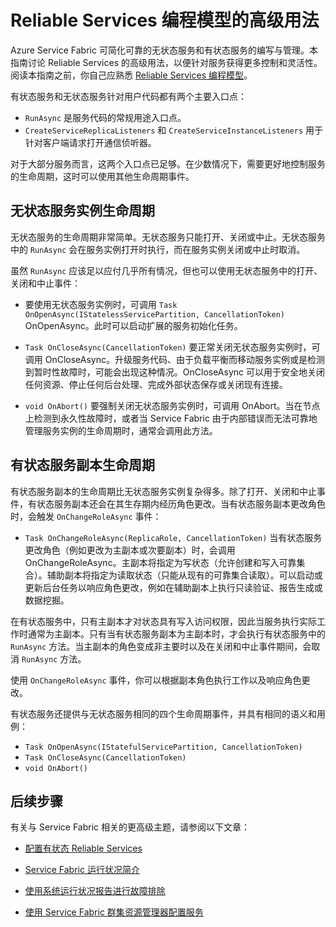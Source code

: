 <properties
   pageTitle="Reliable Services 的高级用法 | Azure"
   description="了解 Service Fabric Reliable Services 的高级用法，以便在服务中提高灵活性。"
   services="Service-Fabric"
   documentationCenter=".net"
   authors="jessebenson"
   manager="timlt"
   editor="masnider"/>

<tags
   ms.service="Service-Fabric"
   ms.date="03/25/2016"
   wacn.date="07/04/2016"/>

# Reliable Services 编程模型的高级用法
Azure Service Fabric 可简化可靠的无状态服务和有状态服务的编写与管理。本指南讨论 Reliable Services 的高级用法，以便针对服务获得更多控制和灵活性。阅读本指南之前，你自己应熟悉 [Reliable Services 编程模型](/documentation/articles/service-fabric-reliable-services-introduction/)。

有状态服务和无状态服务针对用户代码都有两个主要入口点：

 - `RunAsync` 是服务代码的常规用途入口点。
 - `CreateServiceReplicaListeners` 和 `CreateServiceInstanceListeners` 用于针对客户端请求打开通信侦听器。
 
对于大部分服务而言，这两个入口点已足够。在少数情况下，需要更好地控制服务的生命周期，这时可以使用其他生命周期事件。

## 无状态服务实例生命周期

无状态服务的生命周期非常简单。无状态服务只能打开、关闭或中止。无状态服务中的 `RunAsync` 会在服务实例打开时执行，而在服务实例关闭或中止时取消。

虽然 `RunAsync` 应该足以应付几乎所有情况，但也可以使用无状态服务中的打开、关闭和中止事件：

- 要使用无状态服务实例时，可调用 `Task OnOpenAsync(IStatelessServicePartition, CancellationToken)`
    OnOpenAsync。此时可以启动扩展的服务初始化任务。

- `Task OnCloseAsync(CancellationToken)`
    要正常关闭无状态服务实例时，可调用 OnCloseAsync。升级服务代码、由于负载平衡而移动服务实例或是检测到暂时性故障时，可能会出现这种情况。OnCloseAsync 可以用于安全地关闭任何资源、停止任何后台处理、完成外部状态保存或关闭现有连接。

- `void OnAbort()`
    要强制关闭无状态服务实例时，可调用 OnAbort。当在节点上检测到永久性故障时，或者当 Service Fabric 由于内部错误而无法可靠地管理服务实例的生命周期时，通常会调用此方法。

## 有状态服务副本生命周期

有状态服务副本的生命周期比无状态服务实例复杂得多。除了打开、关闭和中止事件，有状态服务副本还会在其生存期内经历角色更改。当有状态服务副本更改角色时，会触发 `OnChangeRoleAsync` 事件：

- `Task OnChangeRoleAsync(ReplicaRole, CancellationToken)`
    当有状态服务更改角色（例如更改为主副本或次要副本）时，会调用 OnChangeRoleAsync。主副本将指定为写状态（允许创建和写入可靠集合）。辅助副本将指定为读取状态（只能从现有的可靠集合读取）。可以启动或更新后台任务以响应角色更改，例如在辅助副本上执行只读验证、报告生成或数据挖掘。

在有状态服务中，只有主副本才对状态具有写入访问权限，因此当服务执行实际工作时通常为主副本。只有当有状态服务副本为主副本时，才会执行有状态服务中的 `RunAsync` 方法。当主副本的角色变成非主要时以及在关闭和中止事件期间，会取消 `RunAsync` 方法。

使用 `OnChangeRoleAsync` 事件，你可以根据副本角色执行工作以及响应角色更改。

有状态服务还提供与无状态服务相同的四个生命周期事件，并具有相同的语义和用例：

- `Task OnOpenAsync(IStatefulServicePartition, CancellationToken)`
- `Task OnCloseAsync(CancellationToken)`
- `void OnAbort()`



## 后续步骤
有关与 Service Fabric 相关的更高级主题，请参阅以下文章：

- [配置有状态 Reliable Services](/documentation/articles/service-fabric-reliable-services-configuration/)

- [Service Fabric 运行状况简介](/documentation/articles/service-fabric-health-introduction/)

- [使用系统运行状况报告进行故障排除](/documentation/articles/service-fabric-understand-and-troubleshoot-with-system-health-reports/)

- [使用 Service Fabric 群集资源管理器配置服务](/documentation/articles/service-fabric-cluster-resource-manager-configure-services/)

<!---HONumber=Mooncake_0503_2016-->
